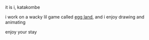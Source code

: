 it is i, katakombe

i work on a wacky lil game called [egg land](https://github.com/TheEggCenter/eggland), and i enjoy drawing and animating

enjoy your stay
